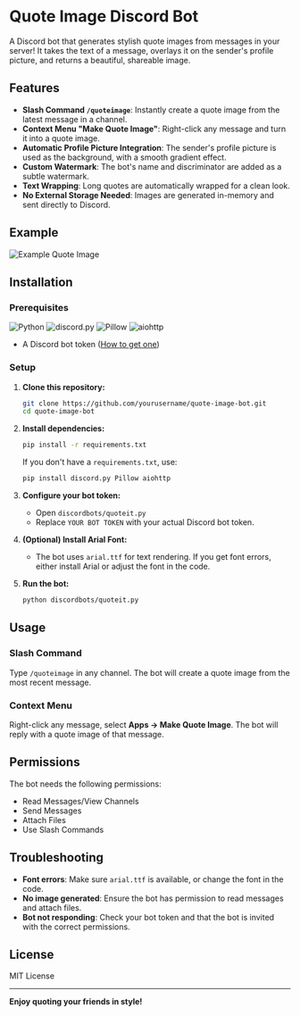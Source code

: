 # Quote Image Discord Bot

A Discord bot that generates stylish quote images from messages in your server!
It takes the text of a message, overlays it on the sender's profile picture, and returns a beautiful, shareable image.

## Features

- **Slash Command `/quoteimage`**: Instantly create a quote image from the latest message in a channel.
- **Context Menu "Make Quote Image"**: Right-click any message and turn it into a quote image.
- **Automatic Profile Picture Integration**: The sender's profile picture is used as the background, with a smooth gradient effect.
- **Custom Watermark**: The bot's name and discriminator are added as a subtle watermark.
- **Text Wrapping**: Long quotes are automatically wrapped for a clean look.
- **No External Storage Needed**: Images are generated in-memory and sent directly to Discord.

## Example

![Example Quote Image](https://media.discordapp.net/attachments/1266372345761890348/1370105243911589960/quote_image.png?ex=681e4971&is=681cf7f1&hm=9e0b41277b5262cd7c7dceaac98779a73d9c8e8af91a6a763ca7c5db3abdce7a&=&format=webp&quality=lossless)

## Installation

### Prerequisites

![Python](https://img.shields.io/badge/Python-3.8%2B-blue?logo=python&logoColor=white)
![discord.py](https://img.shields.io/badge/discord.py-%3E%3D2.0-blueviolet?logo=python)
![Pillow](https://img.shields.io/badge/Pillow-%3E%3D8.0-yellow?logo=pillow)
![aiohttp](https://img.shields.io/badge/aiohttp-%3E%3D3.7-blue?logo=python)

- A Discord bot token ([How to get one](https://discord.com/developers/applications))

### Setup

1. **Clone this repository:**
   ```bash
   git clone https://github.com/yourusername/quote-image-bot.git
   cd quote-image-bot
   ```

2. **Install dependencies:**
   ```bash
   pip install -r requirements.txt
   ```

   If you don't have a `requirements.txt`, use:
   ```bash
   pip install discord.py Pillow aiohttp
   ```

3. **Configure your bot token:**
   - Open `discordbots/quoteit.py`
   - Replace `YOUR BOT TOKEN` with your actual Discord bot token.

4. **(Optional) Install Arial Font:**
   - The bot uses `arial.ttf` for text rendering. If you get font errors, either install Arial or adjust the font in the code.

5. **Run the bot:**
   ```bash
   python discordbots/quoteit.py
   ```

## Usage

### Slash Command

Type `/quoteimage` in any channel. The bot will create a quote image from the most recent message.

### Context Menu

Right-click any message, select **Apps → Make Quote Image**. The bot will reply with a quote image of that message.

## Permissions

The bot needs the following permissions:

- Read Messages/View Channels
- Send Messages
- Attach Files
- Use Slash Commands

## Troubleshooting

- **Font errors**: Make sure `arial.ttf` is available, or change the font in the code.
- **No image generated**: Ensure the bot has permission to read messages and attach files.
- **Bot not responding**: Check your bot token and that the bot is invited with the correct permissions.

## License

MIT License

---

**Enjoy quoting your friends in style!** 
